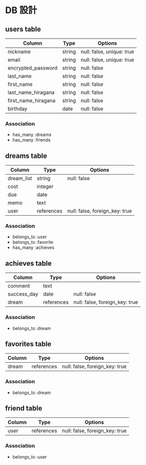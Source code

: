 # DB 設計

## users table

| Column              | Type          | Options                   |
|---------------------|---------------|---------------------------|
| nickname            | string        | null: false, unique: true |
| email               | string        | null: false, unique: true |
| encrypted_password  | string        | null: false               |
| last_name           | string        | null: false               |
| first_name          | string        | null: false               |
| last_name_hiragana  | string        | null: false               |
| first_name_hiragana | string        | null: false               |
| birthday            | date          | null: false               |

### Association

* has_many :dreams
* has_many :friends

## dreams table

| Column        | Type            | Options                       |
|---------------|-----------------|-------------------------------|
| dream_list    | string          | null: false                   |
| cost          | integer         |                               |
| due           | date            |                               |
| memo          | text            |                               |
| user          | references      | null: false, foreign_key: true|

### Association

* belongs_to :user
* belongs_to :favorite
* has_many   :achieves 

## achieves table

| Column        | Type            | Options                       |
|---------------|-----------------|-------------------------------|
| comment       | text            |                               |
| success_day   | date            | null: false                   |
| dream         | references      | null: false, foreign_key: true|

### Association

* belongs_to :dream

## favorites table

| Column        | Type            | Options                       |
|---------------|-----------------|-------------------------------|
| dream         | references      | null: false, foreign_key: true|

### Association

* belongs_to :dream

## friend table

| Column        | Type            | Options                       |
|---------------|-----------------|-------------------------------|
| user          | references      | null: false, foreign_key: true|

### Association

* belongs_to :user